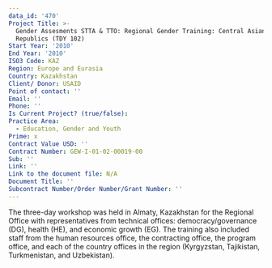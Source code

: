 ```yaml
---
data_id: '470'
Project Title: >-
  Gender Assesments STTA & TTO: Regional Gender Training: Central Asian
  Republics (TDY 102)
Start Year: '2010'
End Year: '2010'
ISO3 Code: KAZ
Region: Europe and Eurasia
Country: Kazakhstan
Client/ Donor: USAID
Point of contact: ''
Email: ''
Phone: ''
Is Current Project? (true/false): 
Practice Area:
  - Education, Gender and Youth
Prime: x
Contract Value USD: ''
Contract Number: GEW-I-01-02-00019-00
Sub: ''
Link: ''
Link to the document file: N/A
Document Title: ''
Subcontract Number/Order Number/Grant Number: ''
---
```


The three-day workshop was held in Almaty, Kazakhstan for the Regional Office with representatives from technical offices: democracy/governance (DG), health (HE), and economic growth (EG). The training also included staff from the human resources office, the contracting office, the program office, and each of the country offices in the region (Kyrgyzstan, Tajikistan, Turkmenistan, and Uzbekistan).